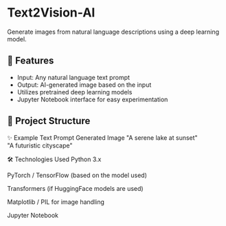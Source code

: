 # Text2Vision-AI
Generate images from natural language descriptions using a deep learning model.

## 🧠 Features

- Input: Any natural language text prompt
- Output: AI-generated image based on the input
- Utilizes pretrained deep learning models
- Jupyter Notebook interface for easy experimentation

## 📁 Project Structure
✨ Example
Text Prompt	Generated Image
"A serene lake at sunset"	
"A futuristic cityscape"

🛠️ Technologies Used
Python 3.x

PyTorch / TensorFlow (based on the model used)

Transformers (if HuggingFace models are used)

Matplotlib / PIL for image handling

Jupyter Notebook

